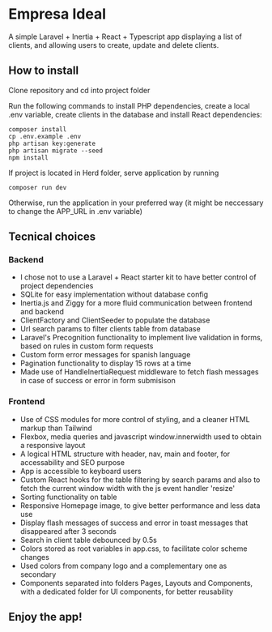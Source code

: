 # Empresa Ideal

A simple Laravel + Inertia + React + Typescript app displaying a list of clients, and allowing users to create, update and delete clients.

## How to install

Clone repository and cd into project folder

Run the following commands to install PHP dependencies, create a local .env variable, create clients in the database and install React dependencies:

```
composer install
cp .env.example .env
php artisan key:generate
php artisan migrate --seed
npm install

```
If project is located in Herd folder, serve application by running

```
composer run dev
```

Otherwise, run the application in your preferred way (it might be neccessary to change the APP_URL in .env variable)

## Tecnical choices

### Backend
- I chose not to use a Laravel + React starter kit to have better control of project dependencies
- SQLite for easy implementation without database config
- Inertia.js and Ziggy for a more fluid communication between frontend and backend
- ClientFactory and ClientSeeder to populate the database
- Url search params to filter clients table from database
- Laravel's Precognition functionality to implement live validation in forms, based on rules in custom form requests
- Custom form error messages for spanish language
- Pagination functionality to display 15 rows at a time
- Made use of HandleInertiaRequest middleware to fetch flash messages in case of success or error in form submisison

### Frontend
- Use of CSS modules for more control of styling, and a cleaner HTML markup than Tailwind
- Flexbox, media queries and javascript window.innerwidth used to obtain a responsive layout
- A logical HTML structure with header, nav, main and footer, for accessability and SEO purpose
- App is accessible to keyboard users
- Custom React hooks for the table filtering by search params and also to fetch the current window width with the js event handler 'resize'
- Sorting functionality on table
- Responsive Homepage image, to give better performance and less data use
- Display flash messages of success and error in toast messages that disappeared after 3 seconds
- Search in client table debounced by 0.5s
- Colors stored as root variables in app.css, to facilitate color scheme changes
- Used colors from company logo and a complementary one as secondary
- Components separated into folders Pages, Layouts and Components, with a dedicated folder for UI components, for better reusability

## Enjoy the app!
